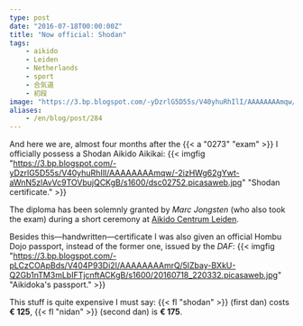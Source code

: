 ```yaml
---
type: post
date: "2016-07-18T00:00:00Z"
title: "Now official: Shodan"
tags:
    - aikido
    - Leiden
    - Netherlands
    - sport
    - 合気道
    - 初段
image: "https://3.bp.blogspot.com/-yDzrlG5D55s/V40yhuRhIlI/AAAAAAAAmqw/-2izHWg62gYwt-aWnN5zlAvVc9TOVbujQCKgB/s1600/dsc02752.picasaweb.jpg"
aliases:
    - /en/blog/post/284
---
```


And here we are, almost four months after the {{< a "0273" "exam" >}} I officially possess a Shodan Aikido Aikikai:
{{< imgfig "https://3.bp.blogspot.com/-yDzrlG5D55s/V40yhuRhIlI/AAAAAAAAmqw/-2izHWg62gYwt-aWnN5zlAvVc9TOVbujQCKgB/s1600/dsc02752.picasaweb.jpg" "Shodan certificate." >}}

The diploma has been solemnly granted by *Marc Jongsten* (who also took the exam) during a short ceremony at [Aikido Centrum Leiden](http://aikidoleiden.nl/).

<!--more-->

Besides this—handwritten—certificate I was also given an official Hombu Dojo passport, instead of the former one, issued by the *DAF*:
{{< imgfig "https://3.bp.blogspot.com/-pLCzCOApBds/V404P93Di2I/AAAAAAAAmrQ/5IZbay-BXkU-Q2Gb1nTM3mLbIFTjcnftACKgB/s1600/20160718_220332.picasaweb.jpg" "Aikidoka's passport." >}}

This stuff is quite expensive I must say: {{< fl "shodan" >}} (first dan) costs **€ 125**, {{< fl "nidan" >}} (second dan) is **€ 175**.
